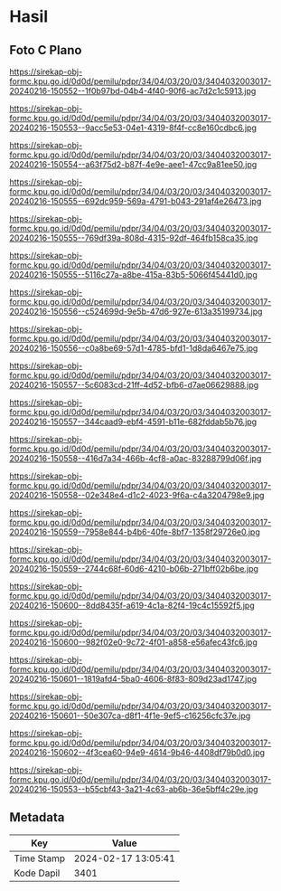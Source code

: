 # Hasil

## Foto C Plano

https://sirekap-obj-formc.kpu.go.id/0d0d/pemilu/pdpr/34/04/03/20/03/3404032003017-20240216-150552--1f0b97bd-04b4-4f40-90f6-ac7d2c1c5913.jpg

https://sirekap-obj-formc.kpu.go.id/0d0d/pemilu/pdpr/34/04/03/20/03/3404032003017-20240216-150553--9acc5e53-04e1-4319-8f4f-cc8e160cdbc6.jpg

https://sirekap-obj-formc.kpu.go.id/0d0d/pemilu/pdpr/34/04/03/20/03/3404032003017-20240216-150554--a63f75d2-b87f-4e9e-aee1-47cc9a81ee50.jpg

https://sirekap-obj-formc.kpu.go.id/0d0d/pemilu/pdpr/34/04/03/20/03/3404032003017-20240216-150555--692dc959-569a-4791-b043-291af4e26473.jpg

https://sirekap-obj-formc.kpu.go.id/0d0d/pemilu/pdpr/34/04/03/20/03/3404032003017-20240216-150555--769df39a-808d-4315-92df-464fb158ca35.jpg

https://sirekap-obj-formc.kpu.go.id/0d0d/pemilu/pdpr/34/04/03/20/03/3404032003017-20240216-150555--5116c27a-a8be-415a-83b5-5066f45441d0.jpg

https://sirekap-obj-formc.kpu.go.id/0d0d/pemilu/pdpr/34/04/03/20/03/3404032003017-20240216-150556--c524699d-9e5b-47d6-927e-613a35199734.jpg

https://sirekap-obj-formc.kpu.go.id/0d0d/pemilu/pdpr/34/04/03/20/03/3404032003017-20240216-150556--c0a8be69-57d1-4785-bfd1-1d8da6467e75.jpg

https://sirekap-obj-formc.kpu.go.id/0d0d/pemilu/pdpr/34/04/03/20/03/3404032003017-20240216-150557--5c6083cd-21ff-4d52-bfb6-d7ae06629888.jpg

https://sirekap-obj-formc.kpu.go.id/0d0d/pemilu/pdpr/34/04/03/20/03/3404032003017-20240216-150557--344caad9-ebf4-4591-b11e-682fddab5b76.jpg

https://sirekap-obj-formc.kpu.go.id/0d0d/pemilu/pdpr/34/04/03/20/03/3404032003017-20240216-150558--416d7a34-466b-4cf8-a0ac-83288799d06f.jpg

https://sirekap-obj-formc.kpu.go.id/0d0d/pemilu/pdpr/34/04/03/20/03/3404032003017-20240216-150558--02e348e4-d1c2-4023-9f6a-c4a3204798e9.jpg

https://sirekap-obj-formc.kpu.go.id/0d0d/pemilu/pdpr/34/04/03/20/03/3404032003017-20240216-150559--7958e844-b4b6-40fe-8bf7-1358f29726e0.jpg

https://sirekap-obj-formc.kpu.go.id/0d0d/pemilu/pdpr/34/04/03/20/03/3404032003017-20240216-150559--2744c68f-60d6-4210-b06b-271bff02b6be.jpg

https://sirekap-obj-formc.kpu.go.id/0d0d/pemilu/pdpr/34/04/03/20/03/3404032003017-20240216-150600--8dd8435f-a619-4c1a-82f4-19c4c15592f5.jpg

https://sirekap-obj-formc.kpu.go.id/0d0d/pemilu/pdpr/34/04/03/20/03/3404032003017-20240216-150600--982f02e0-9c72-4f01-a858-e56afec43fc6.jpg

https://sirekap-obj-formc.kpu.go.id/0d0d/pemilu/pdpr/34/04/03/20/03/3404032003017-20240216-150601--1819afd4-5ba0-4606-8f83-809d23ad1747.jpg

https://sirekap-obj-formc.kpu.go.id/0d0d/pemilu/pdpr/34/04/03/20/03/3404032003017-20240216-150601--50e307ca-d8f1-4f1e-9ef5-c16256cfc37e.jpg

https://sirekap-obj-formc.kpu.go.id/0d0d/pemilu/pdpr/34/04/03/20/03/3404032003017-20240216-150602--4f3cea60-94e9-4614-9b46-4408df79b0d0.jpg

https://sirekap-obj-formc.kpu.go.id/0d0d/pemilu/pdpr/34/04/03/20/03/3404032003017-20240216-150553--b55cbf43-3a21-4c63-ab6b-36e5bff4c29e.jpg


## Metadata

| Key        | Value               |
| ---------- | ------------------- |
| Time Stamp | 2024-02-17 13:05:41 |
| Kode Dapil | 3401                |



